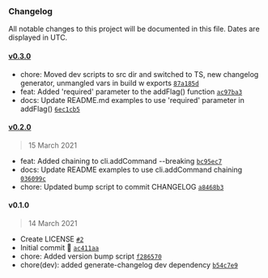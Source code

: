 ### Changelog

All notable changes to this project will be documented in this file. Dates are displayed in UTC.

#### [v0.3.0](https://github.com/thecodeah/quicli/compare/v0.2.0...v0.3.0)

- chore: Moved dev scripts to src dir and switched to TS, new changelog generator, unmangled vars in build w exports [`87a185d`](https://github.com/thecodeah/quicli/commit/87a185d1a1ac1049f548588f169fb57032277ff4)
- feat: Added 'required' parameter to the addFlag() function [`ac97ba3`](https://github.com/thecodeah/quicli/commit/ac97ba3a0915bd74e53fd336de6b81e75b6eeb4e)
- docs: Update README.md examples to use 'required' parameter in addFlag() [`6ec1cb5`](https://github.com/thecodeah/quicli/commit/6ec1cb5e6be633a89aac5b60fe08f9ea233b6beb)

#### [v0.2.0](https://github.com/thecodeah/quicli/compare/v0.1.0...v0.2.0)

> 15 March 2021

- feat: Added chaining to cli.addCommand --breaking [`bc95ec7`](https://github.com/thecodeah/quicli/commit/bc95ec789973eb1b573ab110022d133cb0c1fe87)
- docs: Update README examples to use cli.addCommand chaining [`036099c`](https://github.com/thecodeah/quicli/commit/036099cd4d86e65fb2647b2d6aa1a67b70d54dff)
- chore: Updated bump script to commit CHANGELOG [`a8468b3`](https://github.com/thecodeah/quicli/commit/a8468b31bdf76b26513154e907b16040b7574836)

#### v0.1.0

> 14 March 2021

- Create LICENSE [`#2`](https://github.com/thecodeah/quicli/pull/2)
- Initial commit 🚀 [`ac411aa`](https://github.com/thecodeah/quicli/commit/ac411aa8b6ae79fa674e389a2eb66f290dfaf47d)
- chore: Added version bump script [`f286570`](https://github.com/thecodeah/quicli/commit/f2865705a4c89423082214bf6376371e004c9dca)
- chore(dev): added generate-changelog dev dependency [`b54c7e9`](https://github.com/thecodeah/quicli/commit/b54c7e9bc83fc55923da1017b85b9254c1f9fbdf)
